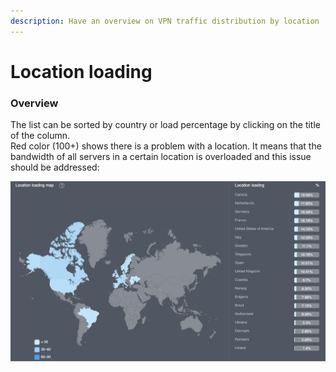 ```yaml
---
description: Have an overview on VPN traffic distribution by location
---
```


# Location loading

### Overview

The list can be sorted by country or load percentage by clicking on the title of the column.\
Red color (100+) shows there is a problem with a location. It means that the bandwidth of all servers in a certain location is overloaded and this issue should be addressed:

![](<../../.gitbook/assets/Screenshot 2021-10-20 at 4.29.31 PM.png>)
